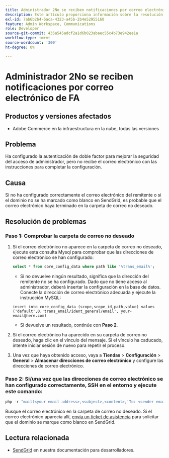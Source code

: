 ```yaml
---
title: Administrador 2No se reciben notificaciones por correo electrónico de FA
description: Este artículo proporciona información sobre la resolución de problemas en los casos en los que no reciba el correo electrónico con las instrucciones de finalización de la configuración después de configurar la autenticación de doble factor (2FA) para mejorar la seguridad del acceso de administrador en Adobe Commerce en la infraestructura en la nube.
exl-id: 7ab6b2b4-6aca-4323-a45b-2b4e52955160
feature: Admin Workspace, Communications
role: Developer
source-git-commit: 435a545adcf2a1d6b023abaec55c4b73e942ee1a
workflow-type: tm+mt
source-wordcount: '300'
ht-degree: 0%

---
```


# Administrador 2No se reciben notificaciones por correo electrónico de FA


## Productos y versiones afectados

* Adobe Commerce en la infraestructura en la nube, todas las versiones

## Problema

Ha configurado la autenticación de doble factor para mejorar la seguridad del acceso de administrador, pero no recibe el correo electrónico con las instrucciones para completar la configuración.

## Causa

Si no ha configurado correctamente el correo electrónico del remitente o si el dominio no se ha marcado como blanco en SendGrid, es probable que el correo electrónico haya terminado en la carpeta de correo no deseado.

## Resolución de problemas

### Paso 1: Comprobar la carpeta de correo no deseado

1. Si el correo electrónico no aparece en la carpeta de correo no deseado, ejecute esta consulta Mysql para comprobar que las direcciones de correo electrónico se han configurado:

   ```sql
   select * from core_config_data where path like '%trans_email%';
   ```

   * Si no devuelve ningún resultado, significa que la dirección del remitente no se ha configurado.
Dado que no tiene acceso al administrador, deberá insertar la configuración en la base de datos. Conecte la dirección de correo electrónico adecuada y ejecute la instrucción MySQL:

   ```
   insert into core_config_data (scope,scope_id,path,value) values ('default',0,'trans_email/ident_general/email', your-email@here.com)
   ```

   * Si devuelve un resultado, continúe con **Paso 2**.

1. Si el correo electrónico ha aparecido en su carpeta de correo no deseado, haga clic en el vínculo del mensaje. Si el vínculo ha caducado, intente iniciar sesión de nuevo para repetir el proceso.
1. Una vez que haya obtenido acceso, vaya a **Tiendas** > **Configuración** > **General** > **Almacenar direcciones de correo electrónico** y configure las direcciones de correo electrónico.

### Paso 2: Si/una vez que las direcciones de correo electrónico se han configurado correctamente, SSH en el entorno y ejecute este comando:

```php
php -r "mail(<your email address>,<subject>,<content>,'To: <sender email>');"
```

Busque el correo electrónico en la carpeta de correo no deseado. Si el correo electrónico aparecía allí, [envía un ticket de asistencia](/help/help-center-guide/help-center/magento-help-center-user-guide.md#login) para solicitar que el dominio se marque como blanco en SendGrid.

## Lectura relacionada

* [SendGrid](https://devdocs.magento.com/cloud/project/sendgrid.html) en nuestra documentación para desarrolladores.
